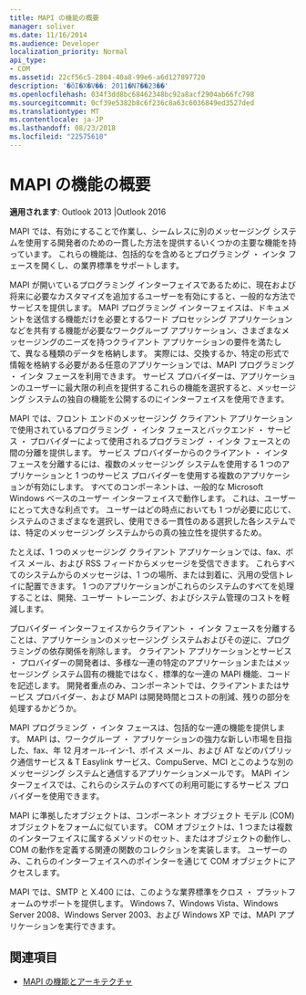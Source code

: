 ```yaml
---
title: MAPI の機能の概要
manager: soliver
ms.date: 11/16/2014
ms.audience: Developer
localization_priority: Normal
api_type:
- COM
ms.assetid: 22cf56c5-2804-40a8-99e6-a6d127897720
description: '�ŏI�X�V��: 2011�N7��23��'
ms.openlocfilehash: 034f3dd8bc68462348bc92a8acf2904ab66fc798
ms.sourcegitcommit: 0cf39e5382b8c6f236c8a63c6036849ed3527ded
ms.translationtype: MT
ms.contentlocale: ja-JP
ms.lasthandoff: 08/23/2018
ms.locfileid: "22575610"
---
```

# <a name="mapi-feature-overview"></a>MAPI の機能の概要
 
**適用されます**: Outlook 2013 |Outlook 2016 
  
MAPI では、有効にすることで作業し、シームレスに別のメッセージング システムを使用する開発者のための一貫した方法を提供するいくつかの主要な機能を持っています。 これらの機能は、包括的なを含めるとプログラミング ・ インタ フェースを開くし、の業界標準をサポートします。 
  
MAPI が開いているプログラミング インターフェイスであるために、現在および将来に必要なカスタマイズを追加するユーザーを有効にすると、一般的な方法でサービスを提供します。 MAPI プログラミング インターフェイスは、ドキュメントを送信する機能だけを必要とするワード プロセッシング アプリケーションなどを共有する機能が必要なワークグループ アプリケーション、さまざまなメッセージングのニーズを持つクライアント アプリケーションの要件を満たして、異なる種類のデータを格納します。 実際には、交換するか、特定の形式で情報を格納する必要がある任意のアプリケーションでは、MAPI プログラミング ・ インタ フェースを利用できます。 サービス プロバイダーは、アプリケーションのユーザーに最大限の利点を提供するこれらの機能を選択すると、メッセージング システムの独自の機能を公開するのにインターフェイスを使用できます。
  
MAPI では、フロント エンドのメッセージング クライアント アプリケーションで使用されているプログラミング ・ インタ フェースとバックエンド ・ サービス ・ プロバイダーによって使用されるプログラミング ・ インタ フェースとの間の分離を提供します。 サービス プロバイダーからのクライアント ・ インタ フェースを分離するには、複数のメッセージング システムを使用する 1 つのアプリケーションと 1 つのサービス プロバイダーを使用する複数のアプリケーションが有効にします。 すべてのコンポーネントは、一般的な Microsoft Windows ベースのユーザー インターフェイスで動作します。 これは、ユーザーにとって大きな利点です。 ユーザーはどの時点においても 1 つが必要に応じて、システムのさまざまなを選択し、使用できる一貫性のある選択した各システムでは、特定のメッセージング システムからの真の独立性を提供するため。 
  
たとえば、1 つのメッセージング クライアント アプリケーションでは、fax、ボイス メール、および RSS フィードからメッセージを受信できます。 これらすべてのシステムからのメッセージは、1 つの場所、または到着に、汎用の受信トレイに配置できます。 1 つのアプリケーションがこれらのシステムのすべてを処理することは、開発、ユーザー トレーニング、およびシステム管理のコストを軽減します。 
  
プロバイダー インターフェイスからクライアント ・ インタ フェースを分離することは、アプリケーションのメッセージング システムおよびその逆に、プログラミングの依存関係を削除します。 クライアント アプリケーションとサービス ・ プロバイダーの開発者は、多様な一連の特定のアプリケーションまたはメッセージング システム固有の機能ではなく、標準的な一連の MAPI 機能、コードを記述します。 開発者重点のみ、コンポーネントでは、クライアントまたはサービス プロバイダー、および MAPI は開発時間とコストの削減、残りの部分を処理するかどうか。
  
MAPI プログラミング ・ インタ フェースは、包括的な一連の機能を提供します。 MAPI は、ワークグループ ・ アプリケーションの強力な新しい市場を目指した、fax、年 12 月オール-イン-1、ボイス メール、および AT などのパブリック通信サービス & T Easylink サービス、CompuServe、MCI とこのような別のメッセージング システムと通信するアプリケーションメールです。 MAPI インターフェイスでは、これらのシステムのすべての利用可能にするサービス プロバイダーを使用できます。 
  
MAPI に準拠したオブジェクトは、コンポーネント オブジェクト モデル (COM) オブジェクトをフォームに似ています。 COM オブジェクトは、1 つまたは複数のインターフェイスに属するメソッドのセット、またはオブジェクトの動作し、COM の動作を定義する関連の関数のコレクションを実装します。 ユーザーのみ、これらのインターフェイスへのポインターを通じて COM オブジェクトにアクセスします。
  
MAPI では、SMTP と X.400 には、このような業界標準をクロス ・ プラットフォームのサポートを提供します。 Windows 7、Windows Vista、Windows Server 2008、Windows Server 2003、および Windows XP では、MAPI アプリケーションを実行できます。 
  
## <a name="see-also"></a>関連項目

- [MAPI の機能とアーキテクチャ](mapi-features-and-architecture.md)

